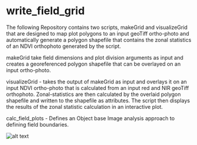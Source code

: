 # write_field_grid
The following Repository contains two scripts, makeGrid and visualizeGrid that are designed to 
map plot polygons to an input geoTiff ortho-photo and automatically generate a polygon shapefile
that contains the zonal statistics of an NDVI orthophoto generated by the script. 


makeGrid take field dimensions and plot division arguments as input and creates a georeferenced polygon shapefile that can 
be overlayed on an input ortho-photo. 

visualizeGrid - takes the output of makeGrid as input and overlays it on an input NDVI ortho-photo that is calculated from 
an input red and NIR geoTiff orthophoto. Zonal-statistics are then calculated by the overlaid polygon shapefile and written
to the shapefile as attributes. The script then displays the results of the zonal statistic calculation in an interactive plot. 

calc_field_plots - Defines an Object base Image analysis approach to defining field boundaries. 


![alt text](https://raw.githubusercontent.com/username/projectname/branch/path/to/img.png)
